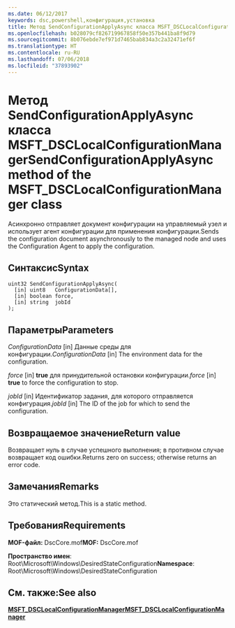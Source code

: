 ```yaml
---
ms.date: 06/12/2017
keywords: dsc,powershell,конфигурация,установка
title: Метод SendConfigurationApplyAsync класса MSFT_DSCLocalConfigurationManager
ms.openlocfilehash: b028079cf826719967858f50e357b441ba8f9d79
ms.sourcegitcommit: 8b076ebde7ef971d7465bab834a3c2a32471ef6f
ms.translationtype: HT
ms.contentlocale: ru-RU
ms.lasthandoff: 07/06/2018
ms.locfileid: "37893902"
---
```

# <a name="sendconfigurationapplyasync-method-of-the-msftdsclocalconfigurationmanager-class"></a><span data-ttu-id="3b3d0-103">Метод SendConfigurationApplyAsync класса MSFT_DSCLocalConfigurationManager</span><span class="sxs-lookup"><span data-stu-id="3b3d0-103">SendConfigurationApplyAsync method of the MSFT_DSCLocalConfigurationManager class</span></span>

<span data-ttu-id="3b3d0-104">Асинхронно отправляет документ конфигурации на управляемый узел и использует агент конфигурации для применения конфигурации.</span><span class="sxs-lookup"><span data-stu-id="3b3d0-104">Sends the configuration document asynchronously to the managed node and uses the Configuration Agent to apply the configuration.</span></span>

## <a name="syntax"></a><span data-ttu-id="3b3d0-105">Синтаксис</span><span class="sxs-lookup"><span data-stu-id="3b3d0-105">Syntax</span></span>

```mof
uint32 SendConfigurationApplyAsync(
  [in] uint8   ConfigurationData[],
  [in] boolean force,
  [in] string  jobId
);
```

## <a name="parameters"></a><span data-ttu-id="3b3d0-106">Параметры</span><span class="sxs-lookup"><span data-stu-id="3b3d0-106">Parameters</span></span>

<span data-ttu-id="3b3d0-107">*ConfigurationData* \[in\] Данные среды для конфигурации.</span><span class="sxs-lookup"><span data-stu-id="3b3d0-107">*ConfigurationData* \[in\] The environment data for the configuration.</span></span>

<span data-ttu-id="3b3d0-108">*force* \[in\] **true** для принудительной остановки конфигурации.</span><span class="sxs-lookup"><span data-stu-id="3b3d0-108">*force* \[in\] **true** to force the configuration to stop.</span></span>

<span data-ttu-id="3b3d0-109">*jobId* \[in\] Идентификатор задания, для которого отправляется конфигурация.</span><span class="sxs-lookup"><span data-stu-id="3b3d0-109">*jobId* \[in\] The ID of the job for which to send the configuration.</span></span>

## <a name="return-value"></a><span data-ttu-id="3b3d0-110">Возвращаемое значение</span><span class="sxs-lookup"><span data-stu-id="3b3d0-110">Return value</span></span>

<span data-ttu-id="3b3d0-111">Возвращает нуль в случае успешного выполнения; в противном случае возвращает код ошибки.</span><span class="sxs-lookup"><span data-stu-id="3b3d0-111">Returns zero on success; otherwise returns an error code.</span></span>

## <a name="remarks"></a><span data-ttu-id="3b3d0-112">Замечания</span><span class="sxs-lookup"><span data-stu-id="3b3d0-112">Remarks</span></span>

<span data-ttu-id="3b3d0-113">Это статический метод.</span><span class="sxs-lookup"><span data-stu-id="3b3d0-113">This is a static method.</span></span>

## <a name="requirements"></a><span data-ttu-id="3b3d0-114">Требования</span><span class="sxs-lookup"><span data-stu-id="3b3d0-114">Requirements</span></span>

<span data-ttu-id="3b3d0-115">**MOF-файл:** DscCore.mof</span><span class="sxs-lookup"><span data-stu-id="3b3d0-115">**MOF:** DscCore.mof</span></span>

<span data-ttu-id="3b3d0-116">**Пространство имен**: Root\Microsoft\Windows\DesiredStateConfiguration</span><span class="sxs-lookup"><span data-stu-id="3b3d0-116">**Namespace**: Root\Microsoft\Windows\DesiredStateConfiguration</span></span>

## <a name="see-also"></a><span data-ttu-id="3b3d0-117">См. также:</span><span class="sxs-lookup"><span data-stu-id="3b3d0-117">See also</span></span>

[<span data-ttu-id="3b3d0-118">**MSFT_DSCLocalConfigurationManager**</span><span class="sxs-lookup"><span data-stu-id="3b3d0-118">**MSFT_DSCLocalConfigurationManager**</span></span>](msft-dsclocalconfigurationmanager.md)